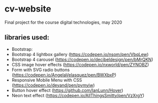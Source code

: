 # cv-website
Final project for the course digital technologies, may 2020

## libraries used:
* Bootstrap:
* Bootstrap 4 lightbox gallery (https://codepen.io/nsom/pen/VbqLew)
* Bootstrap 4 carousel (https://codepen.io/decibeldesign/pen/bMrQKN)
* CSS image hover effects (https://codepen.io/nxworld/pen/ZYNOBZ)
* Form with SVG radio buttons (https://codepen.io/AngelaVelasquez/pen/BWXbxP)
* Responsive Mobile Menu with CSS (https://codepen.io/deyand/pen/pvmyjw)
* Button hover effect (https://github.com/IanLunn/Hover)
* Neon text effect (https://codepen.io/AllThingsSmitty/pen/VzXrgY) 
